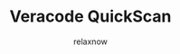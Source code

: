 ---
layout: post
repolink: "https://github.com/relaxnow/veracode-quick-scan"
title: "Veracode QuickScan"
description: "PHP example of how to connect to the APIs, scan a couple of files and get results."
author: "relaxnow"
author-link: "https://github.com/relaxnow"
content-type: "other"
repo: "github"
repo_title: "Veracode QuickScan"
---